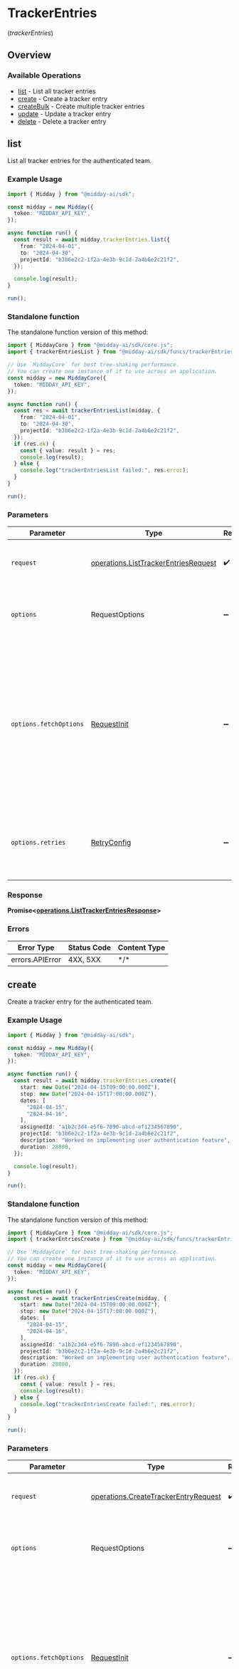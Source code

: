 # TrackerEntries
(*trackerEntries*)

## Overview

### Available Operations

* [list](#list) - List all tracker entries
* [create](#create) - Create a tracker entry
* [createBulk](#createbulk) - Create multiple tracker entries
* [update](#update) - Update a tracker entry
* [delete](#delete) - Delete a tracker entry

## list

List all tracker entries for the authenticated team.

### Example Usage

<!-- UsageSnippet language="typescript" operationID="listTrackerEntries" method="get" path="/tracker-entries" -->
```typescript
import { Midday } from "@midday-ai/sdk";

const midday = new Midday({
  token: "MIDDAY_API_KEY",
});

async function run() {
  const result = await midday.trackerEntries.list({
    from: "2024-04-01",
    to: "2024-04-30",
    projectId: "b3b6e2c2-1f2a-4e3b-9c1d-2a4b6e2c21f2",
  });

  console.log(result);
}

run();
```

### Standalone function

The standalone function version of this method:

```typescript
import { MiddayCore } from "@midday-ai/sdk/core.js";
import { trackerEntriesList } from "@midday-ai/sdk/funcs/trackerEntriesList.js";

// Use `MiddayCore` for best tree-shaking performance.
// You can create one instance of it to use across an application.
const midday = new MiddayCore({
  token: "MIDDAY_API_KEY",
});

async function run() {
  const res = await trackerEntriesList(midday, {
    from: "2024-04-01",
    to: "2024-04-30",
    projectId: "b3b6e2c2-1f2a-4e3b-9c1d-2a4b6e2c21f2",
  });
  if (res.ok) {
    const { value: result } = res;
    console.log(result);
  } else {
    console.log("trackerEntriesList failed:", res.error);
  }
}

run();
```

### Parameters

| Parameter                                                                                                                                                                      | Type                                                                                                                                                                           | Required                                                                                                                                                                       | Description                                                                                                                                                                    |
| ------------------------------------------------------------------------------------------------------------------------------------------------------------------------------ | ------------------------------------------------------------------------------------------------------------------------------------------------------------------------------ | ------------------------------------------------------------------------------------------------------------------------------------------------------------------------------ | ------------------------------------------------------------------------------------------------------------------------------------------------------------------------------ |
| `request`                                                                                                                                                                      | [operations.ListTrackerEntriesRequest](../../models/operations/listtrackerentriesrequest.md)                                                                                   | :heavy_check_mark:                                                                                                                                                             | The request object to use for the request.                                                                                                                                     |
| `options`                                                                                                                                                                      | RequestOptions                                                                                                                                                                 | :heavy_minus_sign:                                                                                                                                                             | Used to set various options for making HTTP requests.                                                                                                                          |
| `options.fetchOptions`                                                                                                                                                         | [RequestInit](https://developer.mozilla.org/en-US/docs/Web/API/Request/Request#options)                                                                                        | :heavy_minus_sign:                                                                                                                                                             | Options that are passed to the underlying HTTP request. This can be used to inject extra headers for examples. All `Request` options, except `method` and `body`, are allowed. |
| `options.retries`                                                                                                                                                              | [RetryConfig](../../lib/utils/retryconfig.md)                                                                                                                                  | :heavy_minus_sign:                                                                                                                                                             | Enables retrying HTTP requests under certain failure conditions.                                                                                                               |

### Response

**Promise\<[operations.ListTrackerEntriesResponse](../../models/operations/listtrackerentriesresponse.md)\>**

### Errors

| Error Type      | Status Code     | Content Type    |
| --------------- | --------------- | --------------- |
| errors.APIError | 4XX, 5XX        | \*/\*           |

## create

Create a tracker entry for the authenticated team.

### Example Usage

<!-- UsageSnippet language="typescript" operationID="createTrackerEntry" method="post" path="/tracker-entries" -->
```typescript
import { Midday } from "@midday-ai/sdk";

const midday = new Midday({
  token: "MIDDAY_API_KEY",
});

async function run() {
  const result = await midday.trackerEntries.create({
    start: new Date("2024-04-15T09:00:00.000Z"),
    stop: new Date("2024-04-15T17:00:00.000Z"),
    dates: [
      "2024-04-15",
      "2024-04-16",
    ],
    assignedId: "a1b2c3d4-e5f6-7890-abcd-ef1234567890",
    projectId: "b3b6e2c2-1f2a-4e3b-9c1d-2a4b6e2c21f2",
    description: "Worked on implementing user authentication feature",
    duration: 28800,
  });

  console.log(result);
}

run();
```

### Standalone function

The standalone function version of this method:

```typescript
import { MiddayCore } from "@midday-ai/sdk/core.js";
import { trackerEntriesCreate } from "@midday-ai/sdk/funcs/trackerEntriesCreate.js";

// Use `MiddayCore` for best tree-shaking performance.
// You can create one instance of it to use across an application.
const midday = new MiddayCore({
  token: "MIDDAY_API_KEY",
});

async function run() {
  const res = await trackerEntriesCreate(midday, {
    start: new Date("2024-04-15T09:00:00.000Z"),
    stop: new Date("2024-04-15T17:00:00.000Z"),
    dates: [
      "2024-04-15",
      "2024-04-16",
    ],
    assignedId: "a1b2c3d4-e5f6-7890-abcd-ef1234567890",
    projectId: "b3b6e2c2-1f2a-4e3b-9c1d-2a4b6e2c21f2",
    description: "Worked on implementing user authentication feature",
    duration: 28800,
  });
  if (res.ok) {
    const { value: result } = res;
    console.log(result);
  } else {
    console.log("trackerEntriesCreate failed:", res.error);
  }
}

run();
```

### Parameters

| Parameter                                                                                                                                                                      | Type                                                                                                                                                                           | Required                                                                                                                                                                       | Description                                                                                                                                                                    |
| ------------------------------------------------------------------------------------------------------------------------------------------------------------------------------ | ------------------------------------------------------------------------------------------------------------------------------------------------------------------------------ | ------------------------------------------------------------------------------------------------------------------------------------------------------------------------------ | ------------------------------------------------------------------------------------------------------------------------------------------------------------------------------ |
| `request`                                                                                                                                                                      | [operations.CreateTrackerEntryRequest](../../models/operations/createtrackerentryrequest.md)                                                                                   | :heavy_check_mark:                                                                                                                                                             | The request object to use for the request.                                                                                                                                     |
| `options`                                                                                                                                                                      | RequestOptions                                                                                                                                                                 | :heavy_minus_sign:                                                                                                                                                             | Used to set various options for making HTTP requests.                                                                                                                          |
| `options.fetchOptions`                                                                                                                                                         | [RequestInit](https://developer.mozilla.org/en-US/docs/Web/API/Request/Request#options)                                                                                        | :heavy_minus_sign:                                                                                                                                                             | Options that are passed to the underlying HTTP request. This can be used to inject extra headers for examples. All `Request` options, except `method` and `body`, are allowed. |
| `options.retries`                                                                                                                                                              | [RetryConfig](../../lib/utils/retryconfig.md)                                                                                                                                  | :heavy_minus_sign:                                                                                                                                                             | Enables retrying HTTP requests under certain failure conditions.                                                                                                               |

### Response

**Promise\<[operations.CreateTrackerEntryResponse](../../models/operations/createtrackerentryresponse.md)\>**

### Errors

| Error Type      | Status Code     | Content Type    |
| --------------- | --------------- | --------------- |
| errors.APIError | 4XX, 5XX        | \*/\*           |

## createBulk

Create multiple tracker entries in a single request for efficient data migration.

### Example Usage

<!-- UsageSnippet language="typescript" operationID="createTrackerEntriesBulk" method="post" path="/tracker-entries/bulk" -->
```typescript
import { Midday } from "@midday-ai/sdk";

const midday = new Midday({
  token: "MIDDAY_API_KEY",
});

async function run() {
  const result = await midday.trackerEntries.createBulk({
    entries: [
      {
        start: new Date("2024-04-15T09:00:00.000Z"),
        stop: new Date("2024-04-15T17:00:00.000Z"),
        dates: [
          "2024-04-15",
        ],
        assignedId: "a1b2c3d4-e5f6-7890-abcd-ef1234567890",
        projectId: "b3b6e2c2-1f2a-4e3b-9c1d-2a4b6e2c21f2",
        description: "Working on authentication feature",
        duration: 28800,
      },
      {
        start: new Date("2024-04-16T09:00:00.000Z"),
        stop: new Date("2024-04-16T17:00:00.000Z"),
        dates: [
          "2024-04-16",
        ],
        assignedId: "a1b2c3d4-e5f6-7890-abcd-ef1234567890",
        projectId: "b3b6e2c2-1f2a-4e3b-9c1d-2a4b6e2c21f2",
        description: "Working on dashboard feature",
        duration: 28800,
      },
    ],
  });

  console.log(result);
}

run();
```

### Standalone function

The standalone function version of this method:

```typescript
import { MiddayCore } from "@midday-ai/sdk/core.js";
import { trackerEntriesCreateBulk } from "@midday-ai/sdk/funcs/trackerEntriesCreateBulk.js";

// Use `MiddayCore` for best tree-shaking performance.
// You can create one instance of it to use across an application.
const midday = new MiddayCore({
  token: "MIDDAY_API_KEY",
});

async function run() {
  const res = await trackerEntriesCreateBulk(midday, {
    entries: [
      {
        start: new Date("2024-04-15T09:00:00.000Z"),
        stop: new Date("2024-04-15T17:00:00.000Z"),
        dates: [
          "2024-04-15",
        ],
        assignedId: "a1b2c3d4-e5f6-7890-abcd-ef1234567890",
        projectId: "b3b6e2c2-1f2a-4e3b-9c1d-2a4b6e2c21f2",
        description: "Working on authentication feature",
        duration: 28800,
      },
      {
        start: new Date("2024-04-16T09:00:00.000Z"),
        stop: new Date("2024-04-16T17:00:00.000Z"),
        dates: [
          "2024-04-16",
        ],
        assignedId: "a1b2c3d4-e5f6-7890-abcd-ef1234567890",
        projectId: "b3b6e2c2-1f2a-4e3b-9c1d-2a4b6e2c21f2",
        description: "Working on dashboard feature",
        duration: 28800,
      },
    ],
  });
  if (res.ok) {
    const { value: result } = res;
    console.log(result);
  } else {
    console.log("trackerEntriesCreateBulk failed:", res.error);
  }
}

run();
```

### Parameters

| Parameter                                                                                                                                                                      | Type                                                                                                                                                                           | Required                                                                                                                                                                       | Description                                                                                                                                                                    |
| ------------------------------------------------------------------------------------------------------------------------------------------------------------------------------ | ------------------------------------------------------------------------------------------------------------------------------------------------------------------------------ | ------------------------------------------------------------------------------------------------------------------------------------------------------------------------------ | ------------------------------------------------------------------------------------------------------------------------------------------------------------------------------ |
| `request`                                                                                                                                                                      | [operations.CreateTrackerEntriesBulkRequest](../../models/operations/createtrackerentriesbulkrequest.md)                                                                       | :heavy_check_mark:                                                                                                                                                             | The request object to use for the request.                                                                                                                                     |
| `options`                                                                                                                                                                      | RequestOptions                                                                                                                                                                 | :heavy_minus_sign:                                                                                                                                                             | Used to set various options for making HTTP requests.                                                                                                                          |
| `options.fetchOptions`                                                                                                                                                         | [RequestInit](https://developer.mozilla.org/en-US/docs/Web/API/Request/Request#options)                                                                                        | :heavy_minus_sign:                                                                                                                                                             | Options that are passed to the underlying HTTP request. This can be used to inject extra headers for examples. All `Request` options, except `method` and `body`, are allowed. |
| `options.retries`                                                                                                                                                              | [RetryConfig](../../lib/utils/retryconfig.md)                                                                                                                                  | :heavy_minus_sign:                                                                                                                                                             | Enables retrying HTTP requests under certain failure conditions.                                                                                                               |

### Response

**Promise\<[operations.CreateTrackerEntriesBulkResponse](../../models/operations/createtrackerentriesbulkresponse.md)\>**

### Errors

| Error Type      | Status Code     | Content Type    |
| --------------- | --------------- | --------------- |
| errors.APIError | 4XX, 5XX        | \*/\*           |

## update

Update a tracker entry for the authenticated team.

### Example Usage

<!-- UsageSnippet language="typescript" operationID="updateTrackerEntry" method="patch" path="/tracker-entries/{id}" -->
```typescript
import { Midday } from "@midday-ai/sdk";

const midday = new Midday({
  token: "MIDDAY_API_KEY",
});

async function run() {
  const result = await midday.trackerEntries.update({
    id: "b3b6e2c2-1f2a-4e3b-9c1d-2a4b6e2c21f2",
    requestBody: {
      start: new Date("2024-04-15T09:00:00.000Z"),
      stop: new Date("2024-04-15T17:00:00.000Z"),
      dates: [
        "2024-04-15",
        "2024-04-16",
      ],
      assignedId: "a1b2c3d4-e5f6-7890-abcd-ef1234567890",
      projectId: "b3b6e2c2-1f2a-4e3b-9c1d-2a4b6e2c21f2",
      description: "Worked on implementing user authentication feature",
      duration: 28800,
    },
  });

  console.log(result);
}

run();
```

### Standalone function

The standalone function version of this method:

```typescript
import { MiddayCore } from "@midday-ai/sdk/core.js";
import { trackerEntriesUpdate } from "@midday-ai/sdk/funcs/trackerEntriesUpdate.js";

// Use `MiddayCore` for best tree-shaking performance.
// You can create one instance of it to use across an application.
const midday = new MiddayCore({
  token: "MIDDAY_API_KEY",
});

async function run() {
  const res = await trackerEntriesUpdate(midday, {
    id: "b3b6e2c2-1f2a-4e3b-9c1d-2a4b6e2c21f2",
    requestBody: {
      start: new Date("2024-04-15T09:00:00.000Z"),
      stop: new Date("2024-04-15T17:00:00.000Z"),
      dates: [
        "2024-04-15",
        "2024-04-16",
      ],
      assignedId: "a1b2c3d4-e5f6-7890-abcd-ef1234567890",
      projectId: "b3b6e2c2-1f2a-4e3b-9c1d-2a4b6e2c21f2",
      description: "Worked on implementing user authentication feature",
      duration: 28800,
    },
  });
  if (res.ok) {
    const { value: result } = res;
    console.log(result);
  } else {
    console.log("trackerEntriesUpdate failed:", res.error);
  }
}

run();
```

### Parameters

| Parameter                                                                                                                                                                      | Type                                                                                                                                                                           | Required                                                                                                                                                                       | Description                                                                                                                                                                    |
| ------------------------------------------------------------------------------------------------------------------------------------------------------------------------------ | ------------------------------------------------------------------------------------------------------------------------------------------------------------------------------ | ------------------------------------------------------------------------------------------------------------------------------------------------------------------------------ | ------------------------------------------------------------------------------------------------------------------------------------------------------------------------------ |
| `request`                                                                                                                                                                      | [operations.UpdateTrackerEntryRequest](../../models/operations/updatetrackerentryrequest.md)                                                                                   | :heavy_check_mark:                                                                                                                                                             | The request object to use for the request.                                                                                                                                     |
| `options`                                                                                                                                                                      | RequestOptions                                                                                                                                                                 | :heavy_minus_sign:                                                                                                                                                             | Used to set various options for making HTTP requests.                                                                                                                          |
| `options.fetchOptions`                                                                                                                                                         | [RequestInit](https://developer.mozilla.org/en-US/docs/Web/API/Request/Request#options)                                                                                        | :heavy_minus_sign:                                                                                                                                                             | Options that are passed to the underlying HTTP request. This can be used to inject extra headers for examples. All `Request` options, except `method` and `body`, are allowed. |
| `options.retries`                                                                                                                                                              | [RetryConfig](../../lib/utils/retryconfig.md)                                                                                                                                  | :heavy_minus_sign:                                                                                                                                                             | Enables retrying HTTP requests under certain failure conditions.                                                                                                               |

### Response

**Promise\<[operations.UpdateTrackerEntryResponse](../../models/operations/updatetrackerentryresponse.md)\>**

### Errors

| Error Type      | Status Code     | Content Type    |
| --------------- | --------------- | --------------- |
| errors.APIError | 4XX, 5XX        | \*/\*           |

## delete

Delete a tracker entry for the authenticated team.

### Example Usage

<!-- UsageSnippet language="typescript" operationID="deleteTrackerEntry" method="delete" path="/tracker-entries/{id}" -->
```typescript
import { Midday } from "@midday-ai/sdk";

const midday = new Midday({
  token: "MIDDAY_API_KEY",
});

async function run() {
  const result = await midday.trackerEntries.delete({
    id: "b3b6e2c2-1f2a-4e3b-9c1d-2a4b6e2c21f2",
  });

  console.log(result);
}

run();
```

### Standalone function

The standalone function version of this method:

```typescript
import { MiddayCore } from "@midday-ai/sdk/core.js";
import { trackerEntriesDelete } from "@midday-ai/sdk/funcs/trackerEntriesDelete.js";

// Use `MiddayCore` for best tree-shaking performance.
// You can create one instance of it to use across an application.
const midday = new MiddayCore({
  token: "MIDDAY_API_KEY",
});

async function run() {
  const res = await trackerEntriesDelete(midday, {
    id: "b3b6e2c2-1f2a-4e3b-9c1d-2a4b6e2c21f2",
  });
  if (res.ok) {
    const { value: result } = res;
    console.log(result);
  } else {
    console.log("trackerEntriesDelete failed:", res.error);
  }
}

run();
```

### Parameters

| Parameter                                                                                                                                                                      | Type                                                                                                                                                                           | Required                                                                                                                                                                       | Description                                                                                                                                                                    |
| ------------------------------------------------------------------------------------------------------------------------------------------------------------------------------ | ------------------------------------------------------------------------------------------------------------------------------------------------------------------------------ | ------------------------------------------------------------------------------------------------------------------------------------------------------------------------------ | ------------------------------------------------------------------------------------------------------------------------------------------------------------------------------ |
| `request`                                                                                                                                                                      | [operations.DeleteTrackerEntryRequest](../../models/operations/deletetrackerentryrequest.md)                                                                                   | :heavy_check_mark:                                                                                                                                                             | The request object to use for the request.                                                                                                                                     |
| `options`                                                                                                                                                                      | RequestOptions                                                                                                                                                                 | :heavy_minus_sign:                                                                                                                                                             | Used to set various options for making HTTP requests.                                                                                                                          |
| `options.fetchOptions`                                                                                                                                                         | [RequestInit](https://developer.mozilla.org/en-US/docs/Web/API/Request/Request#options)                                                                                        | :heavy_minus_sign:                                                                                                                                                             | Options that are passed to the underlying HTTP request. This can be used to inject extra headers for examples. All `Request` options, except `method` and `body`, are allowed. |
| `options.retries`                                                                                                                                                              | [RetryConfig](../../lib/utils/retryconfig.md)                                                                                                                                  | :heavy_minus_sign:                                                                                                                                                             | Enables retrying HTTP requests under certain failure conditions.                                                                                                               |

### Response

**Promise\<[operations.DeleteTrackerEntryResponse](../../models/operations/deletetrackerentryresponse.md)\>**

### Errors

| Error Type      | Status Code     | Content Type    |
| --------------- | --------------- | --------------- |
| errors.APIError | 4XX, 5XX        | \*/\*           |